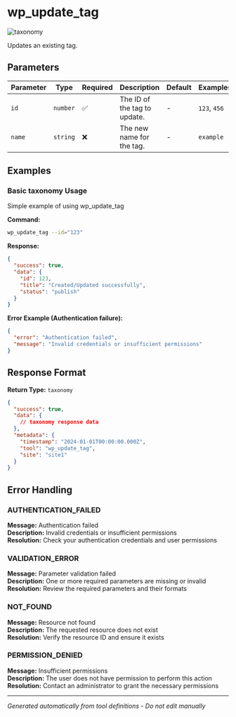 # wp_update_tag

![taxonomy](https://img.shields.io/badge/category-taxonomy-lightgrey)

Updates an existing tag.

## Parameters

| Parameter | Type     | Required | Description                  | Default | Examples     |
| --------- | -------- | -------- | ---------------------------- | ------- | ------------ |
| `id`      | `number` | ✅       | The ID of the tag to update. | -       | `123`, `456` |
| `name`    | `string` | ❌       | The new name for the tag.    | -       | `example`    |

## Examples

### Basic taxonomy Usage

Simple example of using wp_update_tag

**Command:**

```bash
wp_update_tag --id="123"
```

**Response:**

```json
{
  "success": true,
  "data": {
    "id": 123,
    "title": "Created/Updated successfully",
    "status": "publish"
  }
}
```

**Error Example (Authentication failure):**

```json
{
  "error": "Authentication failed",
  "message": "Invalid credentials or insufficient permissions"
}
```

## Response Format

**Return Type:** `taxonomy`

```json
{
  "success": true,
  "data": {
    // taxonomy response data
  },
  "metadata": {
    "timestamp": "2024-01-01T00:00:00.000Z",
    "tool": "wp_update_tag",
    "site": "site1"
  }
}
```

## Error Handling

### AUTHENTICATION_FAILED

**Message:** Authentication failed  
**Description:** Invalid credentials or insufficient permissions  
**Resolution:** Check your authentication credentials and user permissions

### VALIDATION_ERROR

**Message:** Parameter validation failed  
**Description:** One or more required parameters are missing or invalid  
**Resolution:** Review the required parameters and their formats

### NOT_FOUND

**Message:** Resource not found  
**Description:** The requested resource does not exist  
**Resolution:** Verify the resource ID and ensure it exists

### PERMISSION_DENIED

**Message:** Insufficient permissions  
**Description:** The user does not have permission to perform this action  
**Resolution:** Contact an administrator to grant the necessary permissions

---

_Generated automatically from tool definitions - Do not edit manually_

